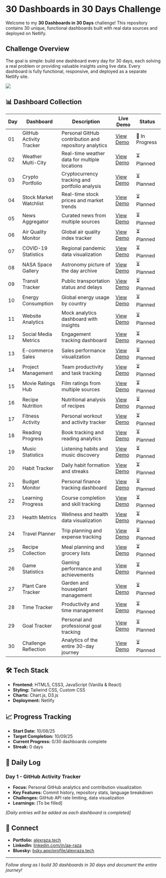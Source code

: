 # 30 Dashboards in 30 Days Challenge

Welcome to my **30 Dashboards in 30 Days** challenge! This repository contains 30 unique, functional dashboards built with real data sources and deployed on Netlify.

## Challenge Overview

The goal is simple: build one dashboard every day for 30 days, each solving a real problem or providing valuable insights using live data. Every dashboard is fully functional, responsive, and deployed as a separate Netlify site.

<a href="https://30-dashboards-30-days.netlify.app/" target="_blank">
  <img src="https://img.shields.io/badge/LIVE_DEMO-Click_Here-blue?style=for-the-badge&logo=github" />
</a>

## 📊 Dashboard Collection

| Day | Dashboard               | Description                                           | Live Demo                                                           | Status         |
| --- | ----------------------- | ----------------------------------------------------- | ------------------------------------------------------------------- | -------------- |
| 01  | GitHub Activity Tracker | Personal GitHub contribution and repository analytics | [View Demo](https://30-dashboards-30-days.netlify.app/dashboard-01) | 🚧 In Progress |
| 02  | Weather Multi-City      | Real-time weather data for multiple locations         | [View Demo](#)                                                      | ⏳ Planned     |
| 03  | Crypto Portfolio        | Cryptocurrency tracking and portfolio analysis        | [View Demo](#)                                                      | ⏳ Planned     |
| 04  | Stock Market Watchlist  | Real-time stock prices and market trends              | [View Demo](#)                                                      | ⏳ Planned     |
| 05  | News Aggregator         | Curated news from multiple sources                    | [View Demo](#)                                                      | ⏳ Planned     |
| 06  | Air Quality Monitor     | Global air quality index tracker                      | [View Demo](#)                                                      | ⏳ Planned     |
| 07  | COVID-19 Statistics     | Regional pandemic data visualization                  | [View Demo](#)                                                      | ⏳ Planned     |
| 08  | NASA Space Gallery      | Astronomy picture of the day archive                  | [View Demo](#)                                                      | ⏳ Planned     |
| 09  | Transit Tracker         | Public transportation status and delays               | [View Demo](#)                                                      | ⏳ Planned     |
| 10  | Energy Consumption      | Global energy usage by country                        | [View Demo](#)                                                      | ⏳ Planned     |
| 11  | Website Analytics       | Mock analytics dashboard with insights                | [View Demo](#)                                                      | ⏳ Planned     |
| 12  | Social Media Metrics    | Engagement tracking dashboard                         | [View Demo](#)                                                      | ⏳ Planned     |
| 13  | E-commerce Sales        | Sales performance visualization                       | [View Demo](#)                                                      | ⏳ Planned     |
| 14  | Project Management      | Team productivity and task tracking                   | [View Demo](#)                                                      | ⏳ Planned     |
| 15  | Movie Ratings Hub       | Film ratings from multiple sources                    | [View Demo](#)                                                      | ⏳ Planned     |
| 16  | Recipe Nutrition        | Nutritional analysis of recipes                       | [View Demo](#)                                                      | ⏳ Planned     |
| 17  | Fitness Activity        | Personal workout and activity tracker                 | [View Demo](#)                                                      | ⏳ Planned     |
| 18  | Reading Progress        | Book tracking and reading analytics                   | [View Demo](#)                                                      | ⏳ Planned     |
| 19  | Music Statistics        | Listening habits and music discovery                  | [View Demo](#)                                                      | ⏳ Planned     |
| 20  | Habit Tracker           | Daily habit formation and streaks                     | [View Demo](#)                                                      | ⏳ Planned     |
| 21  | Budget Monitor          | Personal finance tracking dashboard                   | [View Demo](#)                                                      | ⏳ Planned     |
| 22  | Learning Progress       | Course completion and skill tracking                  | [View Demo](#)                                                      | ⏳ Planned     |
| 23  | Health Metrics          | Wellness and health data visualization                | [View Demo](#)                                                      | ⏳ Planned     |
| 24  | Travel Planner          | Trip planning and expense tracking                    | [View Demo](#)                                                      | ⏳ Planned     |
| 25  | Recipe Collection       | Meal planning and grocery lists                       | [View Demo](#)                                                      | ⏳ Planned     |
| 26  | Game Statistics         | Gaming performance and achievements                   | [View Demo](#)                                                      | ⏳ Planned     |
| 27  | Plant Care Tracker      | Garden and houseplant management                      | [View Demo](#)                                                      | ⏳ Planned     |
| 28  | Time Tracker            | Productivity and time management                      | [View Demo](#)                                                      | ⏳ Planned     |
| 29  | Goal Tracker            | Personal and professional goal tracking               | [View Demo](#)                                                      | ⏳ Planned     |
| 30  | Challenge Reflection    | Analytics of the entire 30-day journey                | [View Demo](#)                                                      | ⏳ Planned     |

## 🛠️ Tech Stack

- **Frontend:** HTML5, CSS3, JavaScript (Vanilla & React)
- **Styling:** Tailwind CSS, Custom CSS
- **Charts:** Chart.js, D3.js
- **Deployment:** Netlify

## 📈 Progress Tracking

- **Start Date:** 10/08/25
- **Target Completion:** 10/09/25
- **Current Progress:** 0/30 dashboards complete
- **Streak:** 0 days

## 📝 Daily Log

### Day 1 - GitHub Activity Tracker

- **Focus:** Personal GitHub analytics and contribution visualization
- **Key Features:** Commit history, repository stats, language breakdown
- **Challenges:** GitHub API rate limiting, data visualization
- **Learnings:** [To be filled]

_[Daily entries will be added as each dashboard is completed]_

## 🔗 Connect

- **Portfolio:** [alexraza.tech](https://www.alexraza.tech)
- **LinkedIn:** [linkedin.com/in/aa-raza](https://www.linkedin.com/in/aa-raza)
- **Bluesky:** [bsky.app/profile/alexraza.tech](https://bsky.app/profile/alexraza.tech)

---

_Follow along as I build 30 dashboards in 30 days and document the entire journey!_
